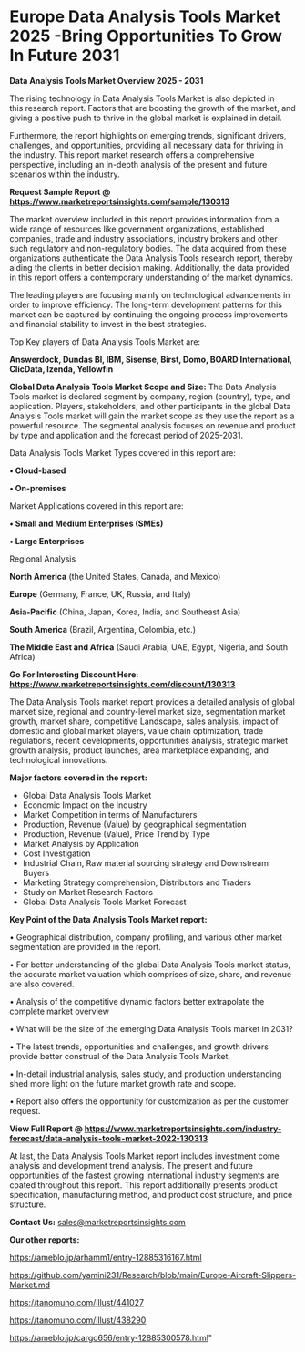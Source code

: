 # Europe Data Analysis Tools Market 2025 -Bring Opportunities To Grow In Future 2031

<Strong> Data Analysis Tools Market Overview 2025 - 2031</strong>

The rising technology in Data Analysis Tools Market is also depicted in this research report. Factors that are boosting the growth of the market, and giving a positive push to thrive in the global market is explained in detail.

Furthermore, the report highlights on emerging trends, significant drivers, challenges, and opportunities, providing all necessary data for thriving in the industry. This report market research offers a comprehensive perspective, including an in-depth analysis of the present and future scenarios within the industry.

<strong>Request Sample Report @ <a href=https://www.marketreportsinsights.com/sample/130313>https://www.marketreportsinsights.com/sample/130313</a></strong>

The market overview included in this report provides information from a wide range of resources like government organizations, established companies, trade and industry associations, industry brokers and other such regulatory and non-regulatory bodies. The data acquired from these organizations authenticate the Data Analysis Tools research report, thereby aiding the clients in better decision making. Additionally, the data provided in this report offers a contemporary understanding of the market dynamics.

The leading players are focusing mainly on technological advancements in order to improve efficiency. The long-term development patterns for this market can be captured by continuing the ongoing process improvements and financial stability to invest in the best strategies.

Top Key players of Data Analysis Tools Market are:

<strong>Answerdock, Dundas BI, IBM, Sisense, Birst, Domo, BOARD International, ClicData, Izenda, Yellowfin</strong>

<strong><b>Global Data Analysis Tools Market Scope and Size:</b></strong>
The Data Analysis Tools market is declared segment by company, region (country), type, and application. Players, stakeholders, and other participants in the global Data Analysis Tools market will gain the market scope as they use the report as a powerful resource. The segmental analysis focuses on revenue and product by type and application and the forecast period of 2025-2031.

Data Analysis Tools Market Types covered in this report are:

<strong>• Cloud-based

• On-premises</strong>

Market Applications covered in this report are:

<strong>• Small and Medium Enterprises (SMEs)

• Large Enterprises</strong> 

Regional Analysis

<strong>North America</strong> (the United States, Canada, and Mexico)

<strong>Europe</strong> (Germany, France, UK, Russia, and Italy)

<strong>Asia-Pacific</strong> (China, Japan, Korea, India, and Southeast Asia)

<strong>South America</strong> (Brazil, Argentina, Colombia, etc.)

<strong>The Middle East and Africa</strong> (Saudi Arabia, UAE, Egypt, Nigeria, and South Africa)

<strong>Go For Interesting Discount Here: <a href=https://www.marketreportsinsights.com/discount/130313>https://www.marketreportsinsights.com/discount/130313</a></strong>

The Data Analysis Tools market report provides a detailed analysis of global market size, regional and country-level market size, segmentation market growth, market share, competitive Landscape, sales analysis, impact of domestic and global market players, value chain optimization, trade regulations, recent developments, opportunities analysis, strategic market growth analysis, product launches, area marketplace expanding, and technological innovations.

<strong><b>Major factors covered in the report:</b></strong>
<ul>
  <li>Global Data Analysis Tools Market </li>
  <li>Economic Impact on the Industry</li>
  <li>Market Competition in terms of Manufacturers</li>
  <li>Production, Revenue (Value) by geographical segmentation</li>
  <li>Production, Revenue (Value), Price Trend by Type</li>
  <li>Market Analysis by Application</li>
  <li>Cost Investigation</li>
  <li>Industrial Chain, Raw material sourcing strategy and Downstream Buyers</li>
  <li>Marketing Strategy comprehension, Distributors and Traders</li>
  <li>Study on Market Research Factors</li>
  <li>Global Data Analysis Tools Market Forecast</li>
</ul>

<strong><b>Key Point of the Data Analysis Tools Market report:</b></strong>

• Geographical distribution, company profiling, and various other market segmentation are provided in the report.

• For better understanding of the global Data Analysis Tools market status, the accurate market valuation which comprises of size, share, and revenue are also covered.

• Analysis of the competitive dynamic factors better extrapolate the complete market overview

• What will be the size of the emerging Data Analysis Tools market in 2031?

• The latest trends, opportunities and challenges, and growth drivers provide better construal of the Data Analysis Tools Market.

• In-detail industrial analysis, sales study, and production understanding shed more light on the future market growth rate and scope.

• Report also offers the opportunity for customization as per the customer request.

<strong><b>View Full Report @ <a href=https://www.marketreportsinsights.com/industry-forecast/data-analysis-tools-market-2022-130313>https://www.marketreportsinsights.com/industry-forecast/data-analysis-tools-market-2022-130313</a></b></strong>


At last, the Data Analysis Tools Market report includes investment come analysis and development trend analysis. The present and future opportunities of the fastest growing international industry segments are coated throughout this report. This report additionally presents product specification, manufacturing method, and product cost structure, and price structure.

<strong>Contact Us:</strong>
sales@marketreportsinsights.com

<strong>Our other reports:</strong>

<a href=https://ameblo.jp/arhamm1/entry-12885316167.html>https://ameblo.jp/arhamm1/entry-12885316167.html</a>

<a href=https://github.com/yamini231/Research/blob/main/Europe-Aircraft-Slippers-Market.md>https://github.com/yamini231/Research/blob/main/Europe-Aircraft-Slippers-Market.md</a>

<a href=https://tanomuno.com/illust/441027>https://tanomuno.com/illust/441027</a>

<a href=https://tanomuno.com/illust/438290>https://tanomuno.com/illust/438290</a>

<a href=https://ameblo.jp/cargo656/entry-12885300578.html>https://ameblo.jp/cargo656/entry-12885300578.html</a>"
